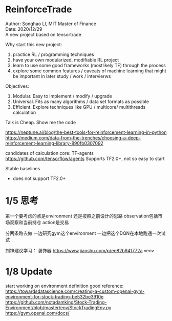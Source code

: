# ReinforceTrade
Author: Songhao LI, MIT Master of Finance\
Date: 2020/12/29\
A new project based on tensortrade

Why start this new project: 
1) practice RL / programming techniques
2) have your own modularized, modifiable RL project
3) learn to use some good frameworks (mostlikely TF) through the process
4) explore some common features / caveats of machine learning that might be important in later study / work / intervierws


Objectives:
1) Modular. Easy to implement / modify / upgrade 
2) Universal. Fits as many algorithms / data set formats as possible
3) Efficient. Explore techniques like GPU / multicore/ multithreads calculation

Talk is Cheap. Show me the code

https://neptune.ai/blog/the-best-tools-for-reinforcement-learning-in-python
https://medium.com/data-from-the-trenches/choosing-a-deep-reinforcement-learning-library-890fb0307092

candidates of calculation core:
TF-agents https://github.com/tensorflow/agents
Supports TF2.0+, not so easy to start

Stable baselines
- does not support TF2.0+


# 1/5 思考
第一个要考虑的点是environment
还是按照之前设计的思路 observation包括市场观察和当前持仓
action是交易

分两条路去做 一边研究gym这个environment 一边把这个DQN在本地跑通一次试试

刘神建议学习：
装饰器 https://www.jianshu.com/p/ee82b941772a
venv

# 1/8 Update
start working on environment definition
good reference: 
https://towardsdatascience.com/creating-a-custom-openai-gym-environment-for-stock-trading-be532be3910e
https://github.com/notadamking/Stock-Trading-Environment/blob/master/env/StockTradingEnv.py 
https://gym.openai.com/docs/
